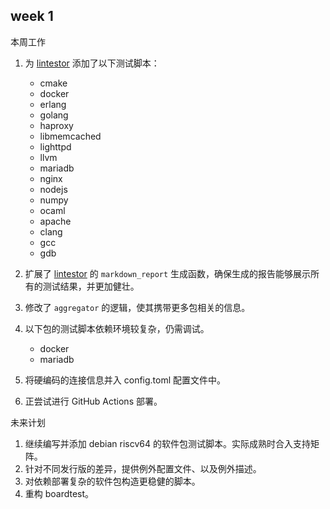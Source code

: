 ## week 1

本周工作


1. 为 [lintestor](https://github.com/255doesnotexist/lintestor) 添加了以下测试脚本：
   - cmake
   - docker
   - erlang
   - golang
   - haproxy
   - libmemcached
   - lighttpd
   - llvm
   - mariadb
   - nginx
   - nodejs
   - numpy
   - ocaml
   - apache
   - clang
   - gcc
   - gdb

2. 扩展了 [lintestor](https://github.com/255doesnotexist/lintestor) 的 `markdown_report` 生成函数，确保生成的报告能够展示所有的测试结果，并更加健壮。

3. 修改了 `aggregator` 的逻辑，使其携带更多包相关的信息。 
   
4. 以下包的测试脚本依赖环境较复杂，仍需调试。
   - docker
   - mariadb

5. 将硬编码的连接信息并入 config.toml 配置文件中。

6. 正尝试进行 GitHub Actions 部署。


未来计划

1. 继续编写并添加 debian riscv64 的软件包测试脚本。实际成熟时合入支持矩阵。
2. 针对不同发行版的差异，提供例外配置文件、以及例外描述。
3. 对依赖部署复杂的软件包构造更稳健的脚本。
4. 重构 boardtest。